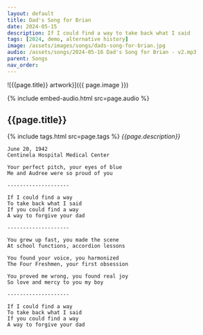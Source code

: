 ```yaml
---
layout: default
title: Dad's Song for Brian
date: 2024-05-15
description: If I could find a way to take back what I said 
tags: [2024, demo, alternative history]
image: /assets/images/songs/dads-song-for-brian.jpg
audio: /assets/songs/2024-05-16 Dad's Song for Brian - v2.mp3
parent: Songs
nav_order: 
---
```

![{{page.title}} artwork}]({{ page.image }})

{% include embed-audio.html src=page.audio %}

## {{page.title}}
{% include tags.html src=page.tags %}
*{{page.description}}*

```
June 20, 1942
Centinela Hospital Medical Center

Your perfect pitch, your eyes of blue
Me and Audree were so proud of you

--------------------

If I could find a way
To take back what I said
If you could find a way
A way to forgive your dad 

--------------------

You grew up fast, you made the scene
At school functions, accordion lessons

You found your voice, you harmonized
The Four Freshmen, your first obsession

You proved me wrong, you found real joy
So love and mercy to you my boy
 
--------------------

If I could find a way
To take back what I said
If you could find a way
A way to forgive your dad

```